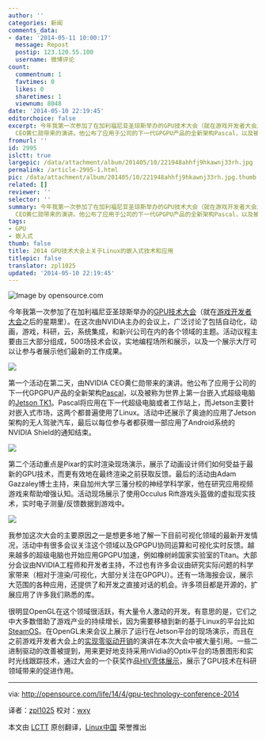 ```yaml
---
author: ''
categories: 新闻
comments_data:
- date: '2014-05-11 10:00:17'
  message: Repost
  postip: 123.120.55.100
  username: 微博评论
count:
  commentnum: 1
  favtimes: 0
  likes: 0
  sharetimes: 1
  viewnum: 8048
date: '2014-05-10 22:19:45'
editorchoice: false
excerpt: 今年我第一次参加了在加利福尼亚圣琼斯举办的GPU技术大会（就在游戏开发者大会之后的星期里）。在这次由NVIDIA主办的会议上，广泛讨论了包括自动化，动画，游戏，科研，云，系统集成，和新兴公司在内的各个领域的主题。活动议程主要由三大部分组成，500场技术会议，实地编程场所和展示，以及一个展示大厅可以让参与者展示他们最新的工作成果。  第一个活动在第二天，由NVIDIA
  CEO黄仁勋带来的演讲。他公布了应用于公司的下一代GPGPU产品的全新架构Pascal，以及被称为世界上第一台嵌入式超级电脑的Jetson TK1。Pascal将应用在下一代超级电
fromurl: ''
id: 2995
islctt: true
largepic: /data/attachment/album/201405/10/221948ahhfj9hkawnj33rh.jpg
permalink: /article-2995-1.html
pic: /data/attachment/album/201405/10/221948ahhfj9hkawnj33rh.jpg.thumb.jpg
related: []
reviewer: ''
selector: ''
summary: 今年我第一次参加了在加利福尼亚圣琼斯举办的GPU技术大会（就在游戏开发者大会之后的星期里）。在这次由NVIDIA主办的会议上，广泛讨论了包括自动化，动画，游戏，科研，云，系统集成，和新兴公司在内的各个领域的主题。活动议程主要由三大部分组成，500场技术会议，实地编程场所和展示，以及一个展示大厅可以让参与者展示他们最新的工作成果。  第一个活动在第二天，由NVIDIA
  CEO黄仁勋带来的演讲。他公布了应用于公司的下一代GPGPU产品的全新架构Pascal，以及被称为世界上第一台嵌入式超级电脑的Jetson TK1。Pascal将应用在下一代超级电
tags:
- GPU
- 嵌入式
thumb: false
title: 2014 GPU技术大会上关于Linux的嵌入式技术和应用
titlepic: false
translator: zpl1025
updated: '2014-05-10 22:19:45'
---
```


![Image by opensource.com](/data/attachment/album/201405/10/221948ahhfj9hkawnj33rh.jpg)


今年我第一次参加了在加利福尼亚圣琼斯举办的[GPU技术大会](http://www.gputechconf.com/)（就在[游戏开发者大会](http://www.gdconf.com/)之后的星期里）。在这次由NVIDIA主办的会议上，广泛讨论了包括自动化，动画，游戏，科研，云，系统集成，和新兴公司在内的各个领域的主题。活动议程主要由三大部分组成，500场技术会议，实地编程场所和展示，以及一个展示大厅可以让参与者展示他们最新的工作成果。


![](/data/attachment/album/201405/10/221949bl1aqbscs1a4sc4e.jpg)


第一个活动在第二天，由NVIDIA CEO黄仁勋带来的演讲。他公布了应用于公司的下一代GPGPU产品的全新架构[Pascal](http://blogs.nvidia.com/blog/2014/03/25/gpu-roadmap-pascal/)，以及被称为世界上第一台嵌入式超级电脑的[Jetson TK1](http://www.nvidia.com/object/jetson-tk1-embedded-dev-kit.html)。Pascal将应用在下一代超级电脑或者工作站上，而Jetson主要针对嵌入式市场，这两个都普遍使用了Linux。活动中还展示了奥迪的应用了Jetson架构的无人驾驶汽车，最后以每位参与者都获赠一部应用了Android系统的NVIDIA Shield的通知结束。


![](/data/attachment/album/201405/10/221951gju9197f7r9fucuc.jpg)


第二个活动重点是Pixar的实时渲染现场演示，展示了动画设计师们如何受益于最新的GPU技术，而更有效地在最终渲染之前获取反馈。最后的活动由Adam Gazzaley博士主持，来自加州大学三藩分校的神经学科学家，他在研究应用视频游戏来帮助增强认知。活动现场展示了使用Occulus Rift游戏头盔做的虚拟现实技术，实时电子测量/反馈数据到游戏中。


![](/data/attachment/album/201405/10/221952cauypccud3ai4ckd.jpg)


我参加这次大会的主要原因之一是想更多地了解一下目前可视化领域的最新开发情况，活动中有很多会议关注这个领域以及GPGPU协同运算和可视化实时反馈。越来越多的超级电脑也开始应用GPGPU加速，例如橡树岭国家实验室的Titan。大部分会议由NVIDIA工程师和开发者主持，不过也有许多会议由研究实际问题的科学家带来（相对于渲染/可视化，大部分关注在GPGPU）。还有一场海报会议，展示大范围的各种应用，还提供了和开发之直接对话的机会。许多项目都是开源的，扩展应用了许多我们熟悉的库。


很明显OpenGL在这个领域很活跃，有大量令人激动的开发。有意思的是，它们之中大多数借助了游戏产业的持续增长，因为需要移植到新的基于Linux的平台比如[SteamOS](http://steamcommunity.com/linux)。在OpenGL未来会议上展示了运行在Jetson平台的现场演示，而且在之前游戏开发者大会上的[实现零驱动开销](http://www.slideshare.net/CassEveritt/approaching-zero-driver-overhead)的演讲在本次大会中被大量引用。一些二进制驱动的改善被提到，用来更好地支持采用nVidia的Optix平台的场景图形和实时光线跟踪技术，通过大会的一个获奖作品[HIV壳体展示](http://blogs.nvidia.com/blog/2014/03/27/researchers-win-third-annual-cuda-achievement-award-three-new-cuda-fellows-named/)，展示了GPU技术在科研领域带来的促进作用。




---


via: <http://opensource.com/life/14/4/gpu-technology-conference-2014>


译者：[zpl1025](https://github.com/zpl1025) 校对：[wxy](https://github.com/wxy)


本文由 [LCTT](https://github.com/LCTT/TranslateProject) 原创翻译，[Linux中国](http://linux.cn/) 荣誉推出